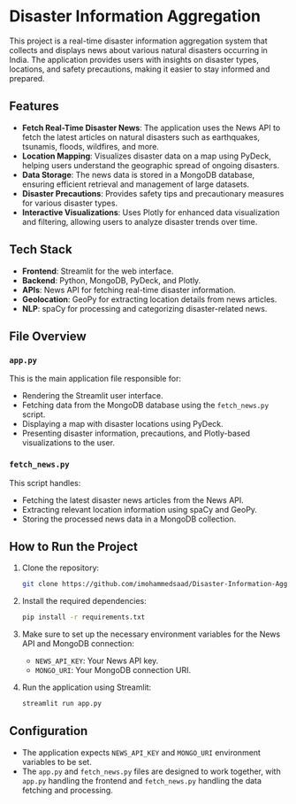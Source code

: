 # **Disaster Information Aggregation**

This project is a real-time disaster information aggregation system that collects and displays news about various natural disasters occurring in India. The application provides users with insights on disaster types, locations, and safety precautions, making it easier to stay informed and prepared.

## **Features**
- **Fetch Real-Time Disaster News**: The application uses the News API to fetch the latest articles on natural disasters such as earthquakes, tsunamis, floods, wildfires, and more.
- **Location Mapping**: Visualizes disaster data on a map using PyDeck, helping users understand the geographic spread of ongoing disasters.
- **Data Storage**: The news data is stored in a MongoDB database, ensuring efficient retrieval and management of large datasets.
- **Disaster Precautions**: Provides safety tips and precautionary measures for various disaster types.
- **Interactive Visualizations**: Uses Plotly for enhanced data visualization and filtering, allowing users to analyze disaster trends over time.

## **Tech Stack**
- **Frontend**: Streamlit for the web interface.
- **Backend**: Python, MongoDB, PyDeck, and Plotly.
- **APIs**: News API for fetching real-time disaster information.
- **Geolocation**: GeoPy for extracting location details from news articles.
- **NLP**: spaCy for processing and categorizing disaster-related news.

## **File Overview**

### `app.py`
This is the main application file responsible for:
- Rendering the Streamlit user interface.
- Fetching data from the MongoDB database using the `fetch_news.py` script.
- Displaying a map with disaster locations using PyDeck.
- Presenting disaster information, precautions, and Plotly-based visualizations to the user.

### `fetch_news.py`
This script handles:
- Fetching the latest disaster news articles from the News API.
- Extracting relevant location information using spaCy and GeoPy.
- Storing the processed news data in a MongoDB collection.

## **How to Run the Project**

1. Clone the repository:
   ```bash
   git clone https://github.com/imohammedsaad/Disaster-Information-Aggregation.git
   ```
2. Install the required dependencies:
   ```bash
   pip install -r requirements.txt
   ```
3. Make sure to set up the necessary environment variables for the News API and MongoDB connection:
   - `NEWS_API_KEY`: Your News API key.
   - `MONGO_URI`: Your MongoDB connection URI.

4. Run the application using Streamlit:
   ```bash
   streamlit run app.py
   ```

## **Configuration**
- The application expects `NEWS_API_KEY` and `MONGO_URI` environment variables to be set.
- The `app.py` and `fetch_news.py` files are designed to work together, with `app.py` handling the frontend and `fetch_news.py` handling the data fetching and processing.
